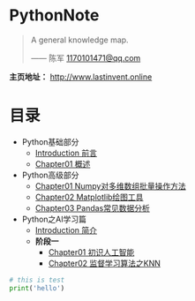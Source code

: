 <h1>PythonNote</h1>

> A general knowledge map.
>
> —— 陈军 1170101471@qq.com

**主页地址：** http://www.lastinvent.online

# **目录**
* Python基础部分
    * [Introduction 前言](Python/README.md)
    * [Chapter01 概述](Python/01概述/1.1.概述.md)
* Python高级部分
    * [Chapter01 Numpy对多维数组批量操作方法](Datascience/Datascience_1numpy.md)
    * [Chapter02 Matplotlib绘图工具](Datascience/Datascience_2matplotlib.md)
    * [Chapter03 Pandas常见数据分析](Datascience/Datascience_pandas.md)
* Python之AI学习篇
    * [Introduction 简介](AI_train/README.md)
    * **阶段一**
      * [Chapter01 初识人工智能](AI_train/阶段1/01.初识人工智能.md)
      * [Chapter02 监督学习算法之KNN](./AI_train/阶段1/02.第一个监督学习算法KNN.md)

```python
# this is test
print('hello')
```